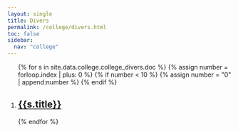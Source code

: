 ```yaml
---
layout: single
title: Divers
permalink: /college/divers.html
toc: false
sidebar:
  nav: "college"
---
```


<ol>
{% for s in site.data.college.college_divers.doc %}
{% assign number = forloop.index | plus: 0 %}
{% if number < 10 %}
{% assign number = "0" | append:number %}
{% endif %}

<li>
<h2 class="mycss" id="divers_{{number}}"><a href="../_pages/college/divers/divers-doc{{number}}.pdf">{{s.title}}</a></h2>
</li>
{% endfor %}
</ol>
